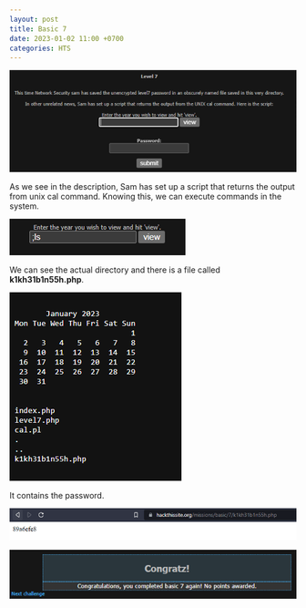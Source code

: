 ```yaml
---
layout: post
title: Basic 7
date: 2023-01-02 11:00 +0700
categories: HTS
---
```


![Basic1](/images/HTS/basic7/Captura.PNG)

As we see in the description, Sam has set up a script that returns the output from unix cal command.
Knowing this, we can execute commands in the system.


![Basic2](/images/HTS/basic7/Captura2.PNG)

We can see the actual directory and there is a file called **k1kh31b1n55h.php**.

![Basic3](/images/HTS/basic7/Captura3.PNG)

It contains the password. 

![Basic4](/images/HTS/basic7/Captura4.PNG)

![Basic5](/images/HTS/basic7/Captura5.PNG)
